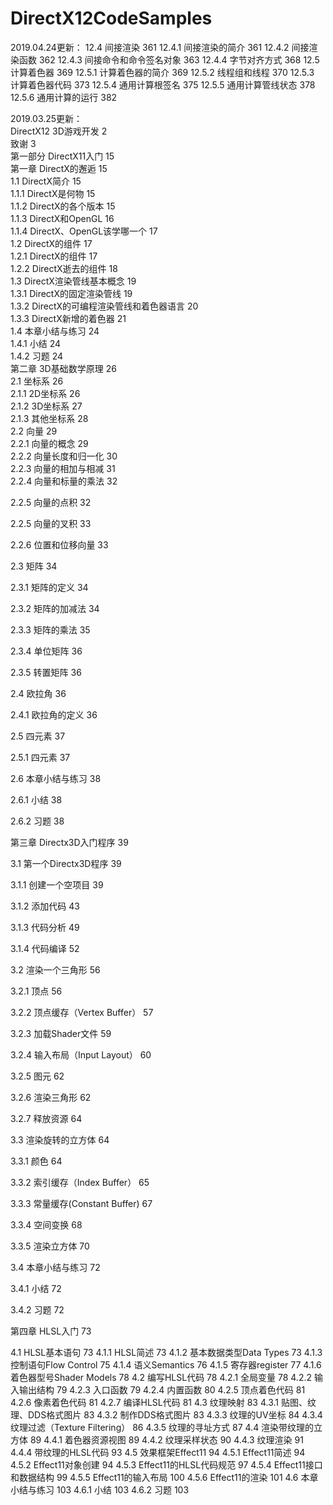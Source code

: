 # DirectX12CodeSamples

2019.04.24更新： 
12.4 间接渲染	361 
12.4.1	间接渲染的简介	361 
12.4.2	间接渲染函数	362 
12.4.3	间接命令和命令签名对象	363 
12.4.4	字节对齐方式	368 
12.5 计算着色器	369 
12.5.1	计算着色器的简介	369 
12.5.2	线程组和线程	370 
12.5.3	计算着色器代码	373 
12.5.4	通用计算根签名	375 
12.5.5	通用计算管线状态	378 
12.5.6	通用计算的运行	382 


2019.03.25更新：  
DirectX12 3D游戏开发	2  
致谢	3  
第一部分 DirectX11入门	15  
第一章 DirectX的邂逅	15  
1.1 DirectX简介	15  
1.1.1	DirectX是何物	15  
1.1.2	DirectX的各个版本	15  
1.1.3	DirectX和OpenGL	16  
1.1.4	DirectX、OpenGL该学哪一个	17  
1.2 DirectX的组件	17  
1.2.1	DirectX的组件	17  
1.2.2	DirectX逝去的组件	18  
1.3 DirectX渲染管线基本概念	19  
1.3.1	DirectX的固定渲染管线	19  
1.3.2	DirectX的可编程渲染管线和着色器语言	20  
1.3.3	DirectX新增的着色器	21  
1.4 本章小结与练习	24  
1.4.1	小结	24  
1.4.2	习题	24  
第二章 3D基础数学原理	26  
2.1 坐标系	26  
2.1.1	2D坐标系	26  
2.1.2	3D坐标系	27  
2.1.3	其他坐标系	28  
2.2	向量	29  
2.2.1 向量的概念	29  
2.2.2 向量长度和归一化	30  
2.2.3 向量的相加与相减	31  
2.2.4 向量和标量的乘法	32

2.2.5 向量的点积	32 

2.2.5 向量的叉积	33 

2.2.6 位置和位移向量	33 

2.3 矩阵	34 

2.3.1	矩阵的定义	34 

2.3.2	矩阵的加减法	34 

2.3.3	矩阵的乘法	35 

2.3.4	单位矩阵	36 

2.3.5	转置矩阵	36 

2.4 欧拉角	36 

2.4.1	欧拉角的定义	36 

2.5 四元素	37 

2.5.1	四元素	37 

2.6 本章小结与练习	38 

2.6.1	小结	38 

2.6.2	习题	38 

第三章 Directx3D入门程序	39 

3.1 第一个Directx3D程序	39 

3.1.1	创建一个空项目	39 

3.1.2	添加代码	43 

3.1.3	代码分析	49 

3.1.4	代码编译	52 

3.2 渲染一个三角形	56 

3.2.1	顶点	56 

3.2.2	顶点缓存（Vertex Buffer）	57 

3.2.3	加载Shader文件	59 

3.2.4	输入布局（Input Layout）	60 

3.2.5	图元	62 

3.2.6	渲染三角形	62 

3.2.7	释放资源	64 

3.3 渲染旋转的立方体	64 

3.3.1	颜色	64 

3.3.2	索引缓存（Index Buffer）	65 

3.3.3	常量缓存(Constant Buffer)	67 

3.3.4	空间变换	68 

3.3.5	渲染立方体	70 

3.4 本章小结与练习	72 

3.4.1	小结	72 

3.4.2	习题	72 

第四章 HLSL入门	73 

4.1 HLSL基本语句	73 
4.1.1	HLSL简述	73 
4.1.2	基本数据类型Data Types	73 
4.1.3	控制语句Flow Control	75 
4.1.4	语义Semantics	76 
4.1.5	寄存器register	77 
4.1.6	着色器型号Shader Models	78 
4.2	编写HLSL代码	78 
4.2.1	全局变量	78 
4.2.2	输入输出结构	79 
4.2.3	入口函数	79 
4.2.4	内置函数	80 
4.2.5	顶点着色代码	81 
4.2.6	像素着色代码	81 
4.2.7	编译HLSL代码	81 
4.3	纹理映射	83 
4.3.1	贴图、纹理、DDS格式图片	83 
4.3.2	制作DDS格式图片	83 
4.3.3	纹理的UV坐标	84 
4.3.4	纹理过滤（Texture Filtering）	86 
4.3.5	纹理的寻址方式	87 
4.4 渲染带纹理的立方体	89 
4.4.1	着色器资源视图	89 
4.4.2	纹理采样状态	90 
4.4.3	纹理渲染	91
4.4.4	带纹理的HLSL代码	93
4.5 效果框架Effect11	94
4.5.1	Effect11简述	94
4.5.2	Effect11对象创建	94
4.5.3	Effect11的HLSL代码规范	97
4.5.4	Effect11接口和数据结构	99
4.5.5	Effect11的输入布局	100
4.5.6	Effect11的渲染	101
4.6 本章小结与练习	103
4.6.1	小结	103
4.6.2	习题	103
